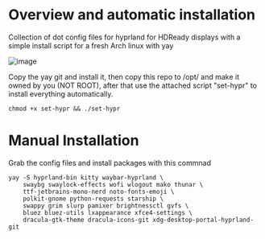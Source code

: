 # Overview and automatic installation
Collection of dot config files for hyprland for HDReady displays with a simple install script for a fresh Arch linux with yay

![image](https://user-images.githubusercontent.com/122752743/229296919-466b6798-0ada-4070-b15a-749712dc1add.png)



Copy the yay git and install it, then copy this repo to /opt/ and make it owned by you (NOT ROOT), after that use the attached script "set-hypr" to install everything automatically.

```
chmod +x set-hypr && ./set-hypr
```

# Manual Installation
Grab the config files and install packages with this commnad
```
yay -S hyprland-bin kitty waybar-hyprland \
    swaybg swaylock-effects wofi wlogout mako thunar \
    ttf-jetbrains-mono-nerd noto-fonts-emoji \
    polkit-gnome python-requests starship \
    swappy grim slurp pamixer brightnessctl gvfs \
    bluez bluez-utils lxappearance xfce4-settings \
    dracula-gtk-theme dracula-icons-git xdg-desktop-portal-hyprland-git
```


